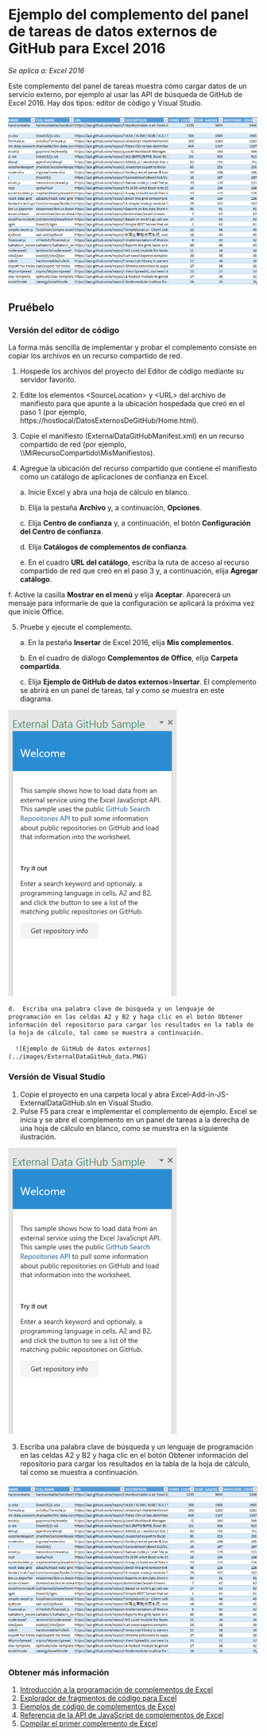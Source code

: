 # <a name="external-data-from-github-task-pane-add-in-sample-for-excel-2016"></a>Ejemplo del complemento del panel de tareas de datos externos de GitHub para Excel 2016

_Se aplica a: Excel 2016_

Este complemento del panel de tareas muestra cómo cargar datos de un servicio externo, por ejemplo al usar las API de búsqueda de GitHub de Excel 2016. Hay dos tipos: editor de código y Visual Studio.

![Ejemplo de GitHub de datos externos](../images/ExternalDataGitHub_data.PNG)

## <a name="try-it-out"></a>Pruébelo
### <a name="code-editor-version"></a>Versión del editor de código

La forma más sencilla de implementar y probar el complemento consiste en copiar los archivos en un recurso compartido de red.

1.  Hospede los archivos del proyecto del Editor de código mediante su servidor favorito.
2.  Edite los elementos \<SourceLocation\> y \<URL\> del archivo de manifiesto para que apunte a la ubicación hospedada que creó en el paso 1 (por ejemplo, https://hostlocal/DatosExternosDeGitHub/Home.html).
3.  Copie el manifiesto (ExternalDataGitHubManifest.xml) en un recurso compartido de red (por ejemplo, \\\MiRecursoCompartido\\MisManifiestos).
4.  Agregue la ubicación del recurso compartido que contiene el manifiesto como un catálogo de aplicaciones de confianza en Excel.

    a.  Inicie Excel y abra una hoja de cálculo en blanco.

    b.  Elija la pestaña **Archivo** y, a continuación, **Opciones**.

    c.  Elija **Centro de confianza** y, a continuación, el botón **Configuración del Centro de confianza**.

    d.  Elija **Catálogos de complementos de confianza**.

    e.  En el cuadro **URL del catálogo**, escriba la ruta de acceso al recurso compartido de red que creó en el paso 3 y, a continuación, elija **Agregar catálogo**.

   f. Active la casilla **Mostrar en el menú** y elija **Aceptar**. Aparecerá un mensaje para informarle de que la configuración se aplicará la próxima vez que inicie Office.

5.  Pruebe y ejecute el complemento.

    a.  En la pestaña **Insertar** de Excel 2016, elija **Mis complementos**.

    b.  En el cuadro de diálogo **Complementos de Office**, elija **Carpeta compartida**.

    c.  Elija **Ejemplo de GitHub de datos externos**>**Insertar**. El complemento se abrirá en un panel de tareas, tal y como se muestra en este diagrama.

   ![Ejemplo de GitHub de datos externos](../images/ExternalDataGitHub_taskpane.PNG)

    d.  Escriba una palabra clave de búsqueda y un lenguaje de programación en las celdas A2 y B2 y haga clic en el botón Obtener información del repositorio para cargar los resultados en la tabla de la hoja de cálculo, tal como se muestra a continuación.

      ![Ejemplo de GitHub de datos externos](../images/ExternalDataGitHub_data.PNG)

### <a name="visual-studio-version"></a>Versión de Visual Studio
1.  Copie el proyecto en una carpeta local y abra Excel-Add-in-JS-ExternalDataGitHub.sln en Visual Studio.
2.  Pulse F5 para crear e implementar el complemento de ejemplo. Excel se inicia y se abre el complemento en un panel de tareas a la derecha de una hoja de cálculo en blanco, como se muestra en la siguiente ilustración.

  ![Ejemplo de GitHub de datos externos](../images/ExternalDataGitHub_taskpane.PNG)

3.  Escriba una palabra clave de búsqueda y un lenguaje de programación en las celdas A2 y B2 y haga clic en el botón Obtener información del repositorio para cargar los resultados en la tabla de la hoja de cálculo, tal como se muestra a continuación.

  ![Ejemplo de GitHub de datos externos](../images/ExternalDataGitHub_data.PNG)


### <a name="learn-more"></a>Obtener más información

1.  [Introducción a la programación de complementos de Excel](https://github.com/OfficeDev/office-js-docs/blob/master/excel/excel-add-ins-programming-overview.md)
2.  [Explorador de fragmentos de código para Excel](http://officesnippetexplorer.azurewebsites.net/#/snippets/excel)
3.  [Ejemplos de código de complementos de Excel](https://github.com/OfficeDev/office-js-docs/blob/master/excel/excel-add-ins-code-samples.md)
4.  [Referencia de la API de JavaScript de complementos de Excel](https://github.com/OfficeDev/office-js-docs/blob/master/excel/excel-add-ins-javascript-reference.md)
5.  [Compilar el primer complemento de Excel](https://github.com/OfficeDev/office-js-docs/blob/master/excel/build-your-first-excel-add-in.md)